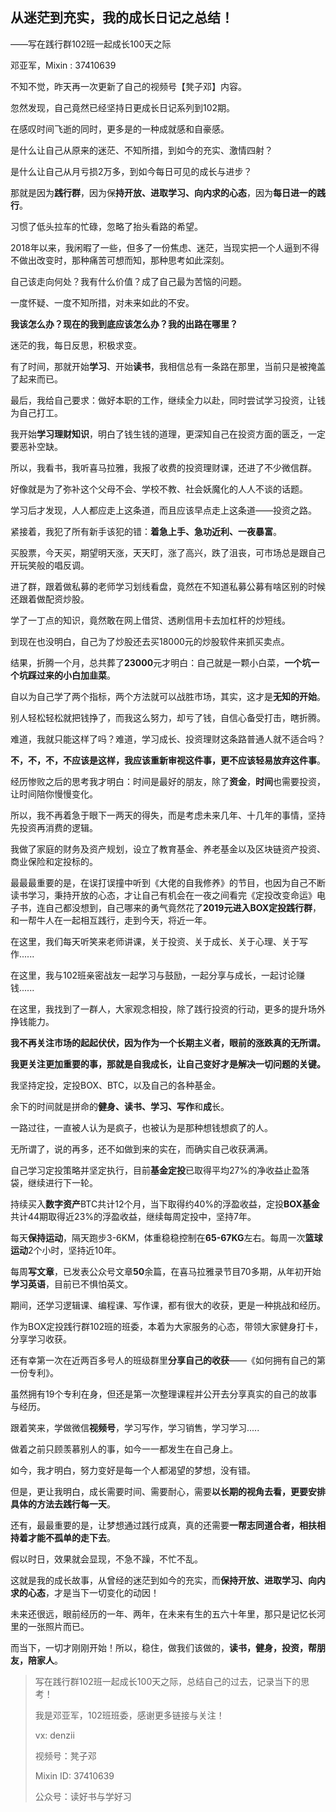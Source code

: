 ## 从迷茫到充实，我的成长日记之总结！

——写在践行群102班一起成长100天之际

邓亚军，Mixin : 37410639



不知不觉，昨天再一次更新了自己的视频号【凳子邓】内容。

忽然发现，自己竟然已经坚持日更成长日记系列到102期。

在感叹时间飞逝的同时，更多是的一种成就感和自豪感。

是什么让自己从原来的迷茫、不知所措，到如今的充实、激情四射？

是什么让自己从月亏损2万多，到如今每日可见的成长与进步？

那就是因为**践行群**，因为保**持开放、进取学习、向内求的心态**，因为**每日进一的践行**。



习惯了低头拉车的忙碌，忽略了抬头看路的希望。

2018年以来，我闲暇了一些，但多了一份焦虑、迷茫，当现实把一个人逼到不得不做出改变时，那种痛苦可想而知，那种思考如此深刻。

自己该走向何处？我有什么价值？成了自己最为苦恼的问题。

一度怀疑、一度不知所措，对未来如此的不安。

**我该怎么办？现在的我到底应该怎么办？我的出路在哪里？**



迷茫的我，每日反思，积极求变。

有了时间，那就开始**学习**、开始**读书**，我相信总有一条路在那里，当前只是被掩盖了起来而已。

最后，我给自己要求：做好本职的工作，继续全力以赴，同时尝试学习投资，让钱为自己打工。

我开始**学习理财知识**，明白了钱生钱的道理，更深知自己在投资方面的匮乏，一定要恶补空缺。

所以，我看书，我听喜马拉雅，我报了收费的投资理财课，还进了不少微信群。

好像就是为了弥补这个父母不会、学校不教、社会妖魔化的人人不谈的话题。

学习后才发现，人人都应走上这条道，而且应该早点走上这条道——投资之路。



紧接着，我犯了所有新手该犯的错：**着急上手、急功近利、一夜暴富**。

买股票，今天买，期望明天涨，天天盯，涨了高兴，跌了沮丧，可市场总是跟自己开玩笑般的唱反调。

进了群，跟着做私募的老师学习划线看盘，竟然在不知道私募公募有啥区别的时候还跟着做配资炒股。

学了一丁点的知识，竟然敢在网上借贷、透刷信用卡去加杠杆的炒短线。

到现在也没明白，自己为了炒股还去买18000元的炒股软件来抓买卖点。

结果，折腾一个月，总共葬了**23000**元才明白：自己就是一颗小白菜，**一个坑一个坑踩过来的小白加韭菜**。

自以为自己学了两个指标，两个方法就可以战胜市场，其实，这才是**无知的开始**。

别人轻松轻松就把钱挣了，而我这么努力，却亏了钱，自信心备受打击，瞎折腾。



难道，我就只能这样了吗？难道，学习成长、投资理财这条路普通人就不适合吗？

**不，不，不，不应该是这样，我应该重新审视这件事，更不应该轻易放弃这件事**。

经历惨败之后的思考我才明白：时间是最好的朋友，除了**资金**，**时间**也需要投资，让时间陪你慢慢变化。

所以，我不再着急于眼下一两天的得失，而是考虑未来几年、十几年的事情，坚持先投资再消费的逻辑。

我做了家庭的财务及资产规划，设立了教育基金、养老基金以及区块链资产投资、商业保险和定投标的。

最最最重要的是，在误打误撞中听到《大佬的自我修养》的节目，也因为自己不断读书学习，秉持开放的心态，才让自己有机会在一夜之间看完《定投改变命运》电子书，连自己都没想到，自己哪来的勇气竟然花了**2019元进入BOX定投践行群**，和一帮牛人在一起相互践行，走到今天，将近一年。

在这里，我们每天听笑来老师讲课，关于投资、关于成长、关于心理、关于写作......

在这里，我与102班亲密战友一起学习与鼓励，一起分享与成长，一起讨论赚钱......

在这里，我找到了一群人，大家观念相投，除了践行投资的行动，更多的提升场外挣钱能力。

**我不再关注市场的起起伏伏，因为作为一个长期主义者，眼前的涨跌真的无所谓。**

**我更关注更加重要的事，那就是自我成长，让自己变好才是解决一切问题的关键。**

我坚持定投，定投BOX、BTC，以及自己的各种基金。

余下的时间就是拼命的**健身、读书、学习、写作**和**成**长。



一路过往，一直被人认为是疯子，也被认为是那种想钱想疯了的人。

无所谓了，说的再多，还不如做到来的实在，而确实自己收获满满。

自己学习定投策略并坚定执行，目前**基金定投**已取得平均27%的净收益止盈落袋，继续进行下一轮。

持续买入**数字资产**BTC共计12个月，当下取得约40%的浮盈收益，定投**BOX基金**共计44期取得近23%的浮盈收益，继续每周定投中，坚持7年。

每天**保持运动**，隔天跑步3-6KM，体重稳稳控制在**65-67KG**左右。每周一次**篮球运动**2个小时，坚持近10年。

每周**写文章**，已发表公众号文章**50**余篇，在喜马拉雅录节目70多期，从年初开始**学习英语**，目前已不惧怕英文。

期间，还学习逻辑课、编程课、写作课，都有很大的收获，更是一种挑战和经历。

作为BOX定投践行群102班的班委，本着为大家服务的心态，带领大家健身打卡，分享学习收获。

还有幸第一次在近两百多号人的班级群里**分享自己的收获**——《如何拥有自己的第一份专利》。

虽然拥有19个专利在身，但还是第一次整理课程并公开去分享真实的自己的故事与经历。

跟着笑来，学做微信**视频号**，学习写作，学习销售，学习学习.....

做着之前只顾羡慕别人的事，如今一一都发生在自己身上。

如今，我才明白，努力变好是每一个人都渴望的梦想，没有错。

但是，更让我明白，成长需要时间、需要耐心，需要**以长期的视角去看，更要安排具体的方法去践行每一天**。

还有，最最重要的是，让梦想通过践行成真，真的还需要**一帮志同道合者，相扶相持着才能不孤单的走下去**。

假以时日，效果就会显现，不急不躁，不忙不乱。



这就是我的成长故事，从曾经的迷茫到如今的充实，而**保持开放、进取学习、向内求的心态**，才是当下一切变化的动因！

未来还很远，眼前经历的一年、两年，在未来有生的五六十年里，那只是记忆长河里的一张照片而已。

而当下，一切才刚刚开始！所以，稳住，做我们该做的，**读书，健身，投资，帮朋友，陪家人**。



> 写在践行群102班一起成长100天之际，总结自己的过去，记录当下的思考！
>
> 我是邓亚军，102班班委，感谢更多链接与关注！
>
> vx: denzii
>
> 视频号：凳子邓
>
> Mixin ID: 37410639
>
> 公众号：读好书与学好习

